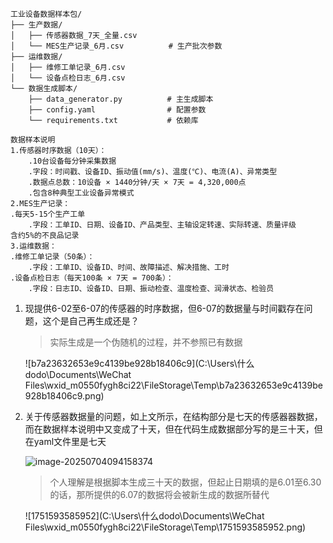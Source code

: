 ```
工业设备数据样本包/
├── 生产数据/
│   ├── 传感器数据_7天_全量.csv     
│   └── MES生产记录_6月.csv          # 生产批次参数
├── 运维数据/
│   ├── 维修工单记录_6月.csv
│   └── 设备点检日志_6月.csv
└── 数据生成脚本/
    ├── data_generator.py          # 主生成脚本
    ├── config.yaml                # 配置参数
    └── requirements.txt           # 依赖库

数据样本说明
1.传感器时序数据（10天）：
	.10台设备每分钟采集数据
	.字段：时间戳、设备ID、振动值(mm/s)、温度(℃)、电流(A)、异常类型
	.数据点总数：10设备 × 1440分钟/天 × 7天 = 4,320,000点
	.包含8种典型工业设备异常模式
2.MES生产记录：
.每天5-15个生产工单
	.字段：工单ID、日期、设备ID、产品类型、主轴设定转速、实际转速、质量评级
含约5%的不良品记录
3.运维数据：
.维修工单记录（50条）：
	.字段：工单ID、设备ID、时间、故障描述、解决措施、工时
.设备点检日志（每天100条 × 7天 = 700条）：
	.字段：日志ID、设备ID、日期、振动检查、温度检查、润滑状态、检验员
```


1. 现提供6-02至6-07的传感器的时序数据，但6-07的数据量与时间戳存在问题，这个是自己再生成还是？

	> 实际生成是一个伪随机的过程，并不参照已有数据
	
	![b7a23632653e9c4139be928b18406c9](C:\Users\什么dodo\Documents\WeChat Files\wxid_m0550fygh8ci22\FileStorage\Temp\b7a23632653e9c4139be928b18406c9.png)

2. 关于传感器数据量的问题，如上文所示，在结构部分是七天的传感器器数据，而在数据样本说明中又变成了十天，但在代码生成数据部分写的是三十天，但在yaml文件里是七天

	![image-20250704094158374](C:\Users\什么dodo\AppData\Roaming\Typora\typora-user-images\image-20250704094158374.png)
	
	> 个人理解是根据脚本生成三十天的数据，但起止日期填的是6.01至6.30的话，那所提供的6.07的数据将会被新生成的数据所替代

	![1751593585952](C:\Users\什么dodo\Documents\WeChat Files\wxid_m0550fygh8ci22\FileStorage\Temp\1751593585952.png)